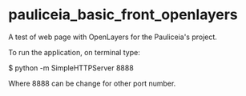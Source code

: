 # pauliceia_basic_front_openlayers

A test of web page with OpenLayers for the Pauliceia's project.

To run the application, on terminal type:

$ python -m SimpleHTTPServer 8888

Where 8888 can be change for other port number.
